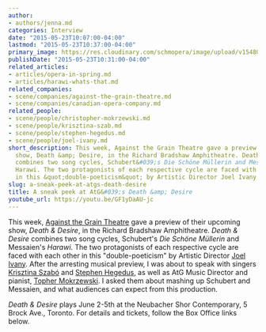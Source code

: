 ```yaml
---
author:
- authors/jenna.md
categories: Interview
date: "2015-05-23T10:07:00-04:00"
lastmod: "2015-05-23T10:37:00-04:00"
primary_image: https://res.cloudinary.com/schmopera/image/upload/v1548018619/media/2019/01/DeathDesire.jpg
publishDate: "2015-05-23T10:31:00-04:00"
related_articles:
- articles/opera-in-spring.md
- articles/harawi-whats-that.md
related_companies:
- scene/companies/against-the-grain-theatre.md
- scene/companies/canadian-opera-company.md
related_people:
- scene/people/christopher-mokrzewski.md
- scene/people/krisztina-szab.md
- scene/people/stephen-hegedus.md
- scene/people/joel-ivany.md
short_description: This week, Against the Grain Theatre gave a preview of their upcoming
  show, Death &amp; Desire, in the Richard Bradshaw Amphitheatre. Death &amp; Desire
  combines two song cycles, Schubert&#039;s Die Schöne Müllerin and Messaien&#039;s
  Harawi. The two protagonists of each respective cycle are faced with each other
  in this &quot;double-poeticism&quot; by Artistic Director Joel Ivany.
slug: a-sneak-peek-at-atgs-death-desire
title: A sneak peek at AtG&#039;s Death &amp; Desire
youtube_url: https://youtu.be/GF1yDaAU-jc
---
```

This week, [Against the Grain Theatre](http://againstthegraintheatre.com/) gave a preview of their upcoming show, *Death & Desire*, in the Richard Bradshaw Amphitheatre. *Death & Desire* combines two song cycles, Schubert's *Die Schöne Müllerin* and Messaien's *Harawi*. The two protagonists of each respective cycle are faced with each other in this "double-poeticism" by Artistic Director [Joel Ivany](/scene/people/joel-ivany/). After the arresting musical preview, I was about to speak with singers [Krisztina Szabó](/scene/people/krisztina-szabó/) and [Stephen Hegedus](/scene/people/stephen-hegedus/), as well as AtG Music Director and pianist, [Topher Mokrzewski](/scene/people/christopher-mokrzewski/). I asked them about mashing up Schubert and Messaien, and what audiences can expect from this production.

*Death & Desire* plays June 2-5th at the Neubacher Shor Contemporary, 5 Brock Ave., Toronto. For details and tickets, follow the Box Office links below.
